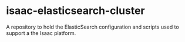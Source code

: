 # isaac-elasticsearch-cluster
A repository to hold the ElasticSearch configuration and scripts used to support a the Isaac platform.
